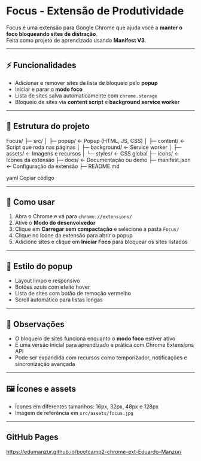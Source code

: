 # Focus - Extensão de Produtividade

Focus é uma extensão para Google Chrome que ajuda você a **manter o foco bloqueando sites de distração**.  
Feita como projeto de aprendizado usando **Manifest V3**.

---

## ⚡ Funcionalidades

- Adicionar e remover sites da lista de bloqueio pelo **popup**
- Iniciar e parar o **modo foco**
- Lista de sites salva automaticamente com `chrome.storage`
- Bloqueio de sites via **content script** e **background service worker**

---

## 📁 Estrutura do projeto

Focus/
├─ src/
│ ├─ popup/ ← Popup (HTML, JS, CSS)
│ ├─ content/ ← Script que roda nas páginas
│ ├─ background/ ← Service worker
│ ├─ assets/ ← Imagens e recursos
│ └─ styles/ ← CSS global
├─ icons/ ← Ícones da extensão
├─ docs/ ← Documentação ou demo
├─ manifest.json ← Configuração da extensão
├─ README.md

yaml
Copiar código

---

## 🚀 Como usar

1. Abra o Chrome e vá para `chrome://extensions/`  
2. Ative o **Modo do desenvolvedor**  
3. Clique em **Carregar sem compactação** e selecione a pasta `Focus/`  
4. Clique no ícone da extensão para abrir o popup  
5. Adicione sites e clique em **Iniciar Foco** para bloquear os sites listados  

---

## 🎨 Estilo do popup

- Layout limpo e responsivo  
- Botões azuis com efeito hover  
- Lista de sites com botão de remoção vermelho  
- Scroll automático para listas longas  

---

## 📌 Observações

- O bloqueio de sites funciona enquanto o **modo foco** estiver ativo  
- É uma versão inicial para aprendizado e prática com Chrome Extensions API  
- Pode ser expandida com recursos como temporizador, notificações e sincronização avançada  

---

## 🖼️ Ícones e assets

- Ícones em diferentes tamanhos: 16px, 32px, 48px e 128px  
- Imagem de referência em `src/assets/focus.jpg`

---

## GitHub Pages
https://edumanzur.github.io/bootcamp2-chrome-ext-Eduardo-Manzur/
